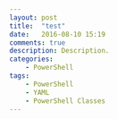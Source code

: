 ```yaml
---
layout: post
title:  "test"
date:   2016-08-10 15:19
comments: true
description: Description.
categories: 
    - PowerShell
tags: 
    - PowerShell
    - YAML
    - PowerShell Classes
---
```

